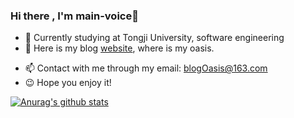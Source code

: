 ### Hi there , I'm main-voice👋
+ 🏫 Currently studying at Tongji University, software engineering
+ 🗻 Here is my blog [website](https://blogoasis.github.io/), where is my oasis.
- 📫 Contact with me through my email: blogOasis@163.com
- 😉 Hope you enjoy it!

[![Anurag's github stats](https://github-readme-stats.vercel.app/api?username=main-voice)](https://github.com/main-voice/github-readme-stats)


<!--
**main-voice/main-voice** is a ✨ _special_ ✨ repository because its `README.md` (this file) appears on your GitHub profile.

Here are some ideas to get you started:

- 🔭 I’m currently working on ...
- 🌱 I’m currently learning ...
- 👯 I’m looking to collaborate on ...
- 🤔 I’m looking for help with ...
- 💬 Ask me about ...
- 📫 How to reach me: ...
- 😄 Pronouns: ...
- ⚡ Fun fact: ...
-->
